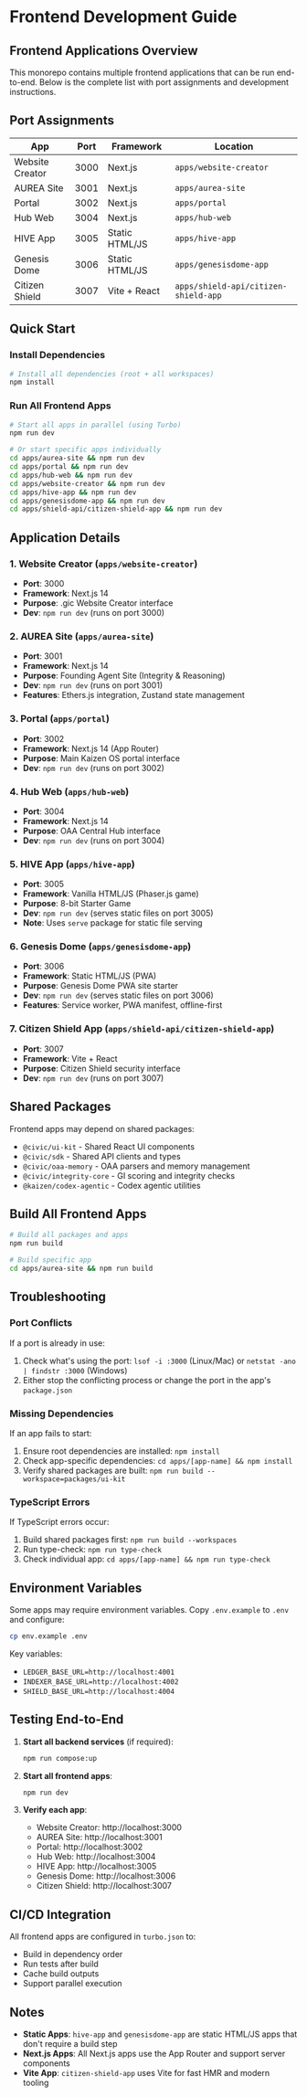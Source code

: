 # Frontend Development Guide

## Frontend Applications Overview

This monorepo contains multiple frontend applications that can be run end-to-end. Below is the complete list with port assignments and development instructions.

## Port Assignments

| App | Port | Framework | Location |
|-----|------|-----------|----------|
| Website Creator | 3000 | Next.js | `apps/website-creator` |
| AUREA Site | 3001 | Next.js | `apps/aurea-site` |
| Portal | 3002 | Next.js | `apps/portal` |
| Hub Web | 3004 | Next.js | `apps/hub-web` |
| HIVE App | 3005 | Static HTML/JS | `apps/hive-app` |
| Genesis Dome | 3006 | Static HTML/JS | `apps/genesisdome-app` |
| Citizen Shield | 3007 | Vite + React | `apps/shield-api/citizen-shield-app` |

## Quick Start

### Install Dependencies

```bash
# Install all dependencies (root + all workspaces)
npm install
```

### Run All Frontend Apps

```bash
# Start all apps in parallel (using Turbo)
npm run dev

# Or start specific apps individually
cd apps/aurea-site && npm run dev
cd apps/portal && npm run dev
cd apps/hub-web && npm run dev
cd apps/website-creator && npm run dev
cd apps/hive-app && npm run dev
cd apps/genesisdome-app && npm run dev
cd apps/shield-api/citizen-shield-app && npm run dev
```

## Application Details

### 1. Website Creator (`apps/website-creator`)
- **Port**: 3000
- **Framework**: Next.js 14
- **Purpose**: .gic Website Creator interface
- **Dev**: `npm run dev` (runs on port 3000)

### 2. AUREA Site (`apps/aurea-site`)
- **Port**: 3001
- **Framework**: Next.js 14
- **Purpose**: Founding Agent Site (Integrity & Reasoning)
- **Dev**: `npm run dev` (runs on port 3001)
- **Features**: Ethers.js integration, Zustand state management

### 3. Portal (`apps/portal`)
- **Port**: 3002
- **Framework**: Next.js 14 (App Router)
- **Purpose**: Main Kaizen OS portal interface
- **Dev**: `npm run dev` (runs on port 3002)

### 4. Hub Web (`apps/hub-web`)
- **Port**: 3004
- **Framework**: Next.js 14
- **Purpose**: OAA Central Hub interface
- **Dev**: `npm run dev` (runs on port 3004)

### 5. HIVE App (`apps/hive-app`)
- **Port**: 3005
- **Framework**: Vanilla HTML/JS (Phaser.js game)
- **Purpose**: 8-bit Starter Game
- **Dev**: `npm run dev` (serves static files on port 3005)
- **Note**: Uses `serve` package for static file serving

### 6. Genesis Dome (`apps/genesisdome-app`)
- **Port**: 3006
- **Framework**: Static HTML/JS (PWA)
- **Purpose**: Genesis Dome PWA site starter
- **Dev**: `npm run dev` (serves static files on port 3006)
- **Features**: Service worker, PWA manifest, offline-first

### 7. Citizen Shield App (`apps/shield-api/citizen-shield-app`)
- **Port**: 3007
- **Framework**: Vite + React
- **Purpose**: Citizen Shield security interface
- **Dev**: `npm run dev` (runs on port 3007)

## Shared Packages

Frontend apps may depend on shared packages:

- `@civic/ui-kit` - Shared React UI components
- `@civic/sdk` - Shared API clients and types
- `@civic/oaa-memory` - OAA parsers and memory management
- `@civic/integrity-core` - GI scoring and integrity checks
- `@kaizen/codex-agentic` - Codex agentic utilities

## Build All Frontend Apps

```bash
# Build all packages and apps
npm run build

# Build specific app
cd apps/aurea-site && npm run build
```

## Troubleshooting

### Port Conflicts

If a port is already in use:
1. Check what's using the port: `lsof -i :3000` (Linux/Mac) or `netstat -ano | findstr :3000` (Windows)
2. Either stop the conflicting process or change the port in the app's `package.json`

### Missing Dependencies

If an app fails to start:
1. Ensure root dependencies are installed: `npm install`
2. Check app-specific dependencies: `cd apps/[app-name] && npm install`
3. Verify shared packages are built: `npm run build --workspace=packages/ui-kit`

### TypeScript Errors

If TypeScript errors occur:
1. Build shared packages first: `npm run build --workspaces`
2. Run type-check: `npm run type-check`
3. Check individual app: `cd apps/[app-name] && npm run type-check`

## Environment Variables

Some apps may require environment variables. Copy `.env.example` to `.env` and configure:

```bash
cp env.example .env
```

Key variables:
- `LEDGER_BASE_URL=http://localhost:4001`
- `INDEXER_BASE_URL=http://localhost:4002`
- `SHIELD_BASE_URL=http://localhost:4004`

## Testing End-to-End

1. **Start all backend services** (if required):
   ```bash
   npm run compose:up
   ```

2. **Start all frontend apps**:
   ```bash
   npm run dev
   ```

3. **Verify each app**:
   - Website Creator: http://localhost:3000
   - AUREA Site: http://localhost:3001
   - Portal: http://localhost:3002
   - Hub Web: http://localhost:3004
   - HIVE App: http://localhost:3005
   - Genesis Dome: http://localhost:3006
   - Citizen Shield: http://localhost:3007

## CI/CD Integration

All frontend apps are configured in `turbo.json` to:
- Build in dependency order
- Run tests after build
- Cache build outputs
- Support parallel execution

## Notes

- **Static Apps**: `hive-app` and `genesisdome-app` are static HTML/JS apps that don't require a build step
- **Next.js Apps**: All Next.js apps use the App Router and support server components
- **Vite App**: `citizen-shield-app` uses Vite for fast HMR and modern tooling
